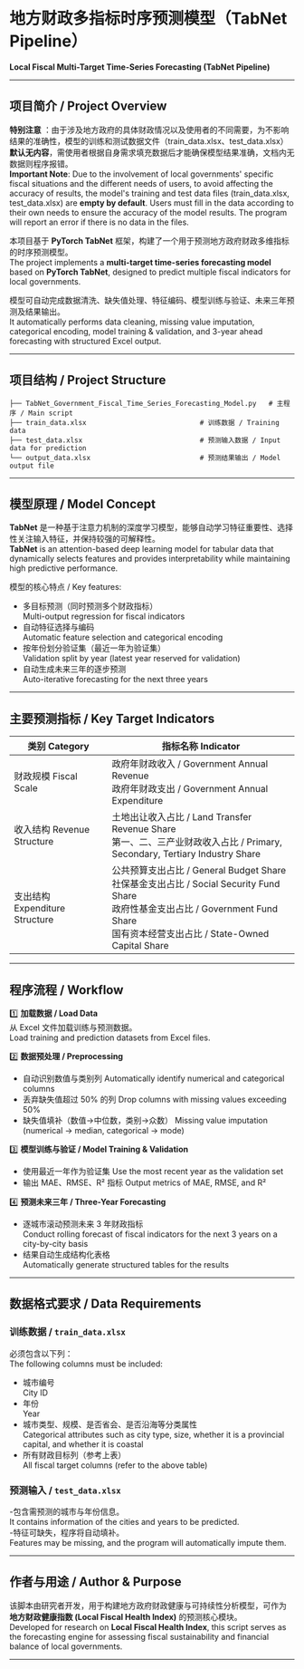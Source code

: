 # 地方财政多指标时序预测模型（TabNet Pipeline）  
**Local Fiscal Multi-Target Time-Series Forecasting (TabNet Pipeline)**  

---

## 项目简介 / Project Overview 

**特别注意** ：由于涉及地方政府的具体财政情况以及使用者的不同需要，为不影响结果的准确性，模型的训练和测试数据文件（train_data.xlsx、test_data.xlsx）**默认无内容**，需使用者根据自身需求填充数据后才能确保模型结果准确，文档内无数据则程序报错。  
**Important Note**: Due to the involvement of local governments' specific fiscal situations and the different needs of users, to avoid affecting the accuracy of results, the model's training and test data files (train_data.xlsx, test_data.xlsx) are **empty by default**. Users must fill in the data according to their own needs to ensure the accuracy of the model results. The program will report an error if there is no data in the files.

本项目基于 **PyTorch TabNet** 框架，构建了一个用于预测地方政府财政多维指标的时序预测模型。  
The project implements a **multi-target time-series forecasting model** based on **PyTorch TabNet**, designed to predict multiple fiscal indicators for local governments.  

模型可自动完成数据清洗、缺失值处理、特征编码、模型训练与验证、未来三年预测及结果输出。  
It automatically performs data cleaning, missing value imputation, categorical encoding, model training & validation, and 3-year ahead forecasting with structured Excel output.

---

## 项目结构 / Project Structure  

```
├── TabNet_Government_Fiscal_Time_Series_Forecasting_Model.py   # 主程序 / Main script
├── train_data.xlsx                            # 训练数据 / Training data
├── test_data.xlsx                             # 预测输入数据 / Input data for prediction
└── output_data.xlsx                           # 预测结果输出 / Model output file
```

---

## 模型原理 / Model Concept  

**TabNet** 是一种基于注意力机制的深度学习模型，能够自动学习特征重要性、选择性关注输入特征，并保持较强的可解释性。  
**TabNet** is an attention-based deep learning model for tabular data that dynamically selects features and provides interpretability while maintaining high predictive performance.

模型的核心特点 / Key features:
- 多目标预测（同时预测多个财政指标）  
  Multi-output regression for fiscal indicators  
- 自动特征选择与编码  
  Automatic feature selection and categorical encoding  
- 按年份划分验证集（最近一年为验证集）  
  Validation split by year (latest year reserved for validation)  
- 自动生成未来三年的逐步预测  
  Auto-iterative forecasting for the next three years  

---

## 主要预测指标 / Key Target Indicators  

| 类别 Category | 指标名称 Indicator |
|---------------|--------------------|
| 财政规模 Fiscal Scale | 政府年财政收入 / Government Annual Revenue<br>政府年财政支出 / Government Annual Expenditure |
| 收入结构 Revenue Structure | 土地出让收入占比 / Land Transfer Revenue Share<br>第一、二、三产业财政收入占比 / Primary, Secondary, Tertiary Industry Share |
| 支出结构 Expenditure Structure | 公共预算支出占比 / General Budget Share<br>社保基金支出占比 / Social Security Fund Share<br>政府性基金支出占比 / Government Fund Share<br>国有资本经营支出占比 / State-Owned Capital Share |

---

## 程序流程 / Workflow  

1️⃣ **加载数据 / Load Data**  
从 Excel 文件加载训练与预测数据。  
Load training and prediction datasets from Excel files.  

2️⃣ **数据预处理 / Preprocessing**  
- 自动识别数值与类别列
  Automatically identify numerical and categorical columns  
- 丢弃缺失值超过 50% 的列
  Drop columns with missing values exceeding 50%  
- 缺失值填补（数值→中位数，类别→众数） 
  Missing value imputation (numerical → median, categorical → mode) 

3️⃣ **模型训练与验证 / Model Training & Validation**  
- 使用最近一年作为验证集
  Use the most recent year as the validation set  
- 输出 MAE、RMSE、R² 指标
  Output metrics of MAE, RMSE, and R²  

4️⃣ **预测未来三年 / Three-Year Forecasting**  
- 逐城市滚动预测未来 3 年财政指标  
  Conduct rolling forecast of fiscal indicators for the next 3 years on a city-by-city basis  
- 结果自动生成结构化表格  
  Automatically generate structured tables for the results
---


## 数据格式要求 / Data Requirements  

### 训练数据 / `train_data.xlsx`  
必须包含以下列：  
The following columns must be included:    
- 城市编号   
  City ID  
- 年份   
  Year  
- 城市类型、规模、是否省会、是否沿海等分类属性  
  Categorical attributes such as city type, size, whether it is a provincial capital, and whether it is coastal
- 所有财政目标列（参考上表）  
  All fiscal target columns (refer to the above table)  

### 预测输入 / `test_data.xlsx`  
-包含需预测的城市与年份信息。   
 It contains information of the cities and years to be predicted.   
-特征可缺失，程序将自动填补。    
 Features may be missing, and the program will automatically impute them.

---

## 作者与用途 / Author & Purpose  

该脚本由研究者开发，用于构建地方政府财政健康与可持续性分析模型，可作为 **地方财政健康指数 (Local Fiscal Health Index)** 的预测核心模块。  
Developed for research on **Local Fiscal Health Index**, this script serves as the forecasting engine for assessing fiscal sustainability and financial balance of local governments.  

---
